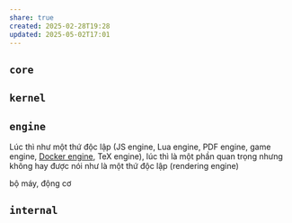 ```yaml
---
share: true
created: 2025-02-28T19:28
updated: 2025-05-02T17:01
---
```

## `core`
## `kernel`
## `engine`
Lúc thì như một thứ độc lập (JS engine, Lua engine, PDF engine, game engine, [Docker engine](https://docs.docker.com/engine/), TeX engine), lúc thì là một phần quan trọng nhưng không hay được nói như là một thứ độc lập (rendering engine)

bộ máy, động cơ

## `internal`